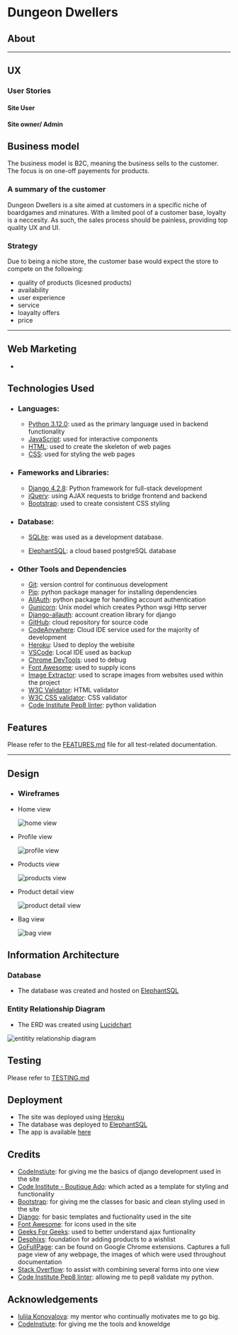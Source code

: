 # Dungeon Dwellers 

## About 

---

## UX


### User Stories

#### Site User

#### Site owner/ Admin

## Business model

The business model is B2C, meaning the business sells to the customer. The focus is on one-off payements for products.

### A summary of the customer

Dungeon Dwellers is a site aimed at customers in a specific niche of boardgames and minatures. With a limited pool of a customer base, loyalty is a neccesity. As such, the sales process should be painless, providing top quality UX and UI.


### Strategy

Due to being a niche store, the customer base would expect the store to compete on the following:

- quality of products (licesned products)
- availability
- user experience
- service
- loayalty offers
- price


---

## Web Marketing

- 

## Technologies Used

- ### Languages:

  - [Python 3.12.0](https://www.python.org/downloads/release/python-3120/): used as the primary language used in backend functionality
  - [JavaScript](https://www.javascript.com/): used for interactive components
  - [HTML](https://www.w3schools.com/html/): used to create the skeleton of web pages
  - [CSS](https://www.w3schools.com/css/): used for styling the web pages

- ### Fameworks and Libraries:

  - [Django 4.2.8](https://docs.djangoproject.com/en/5.0/releases/4.2.8/): Python framework for full-stack development
  - [jQuery](https://jquery.com/): using AJAX requests to bridge frontend and backend
  - [Bootstrap](https://getbootstrap.com/): used to create consistent CSS styling

- ### Database:
  
  - [SQLite](https://www.sqlite.org/): was used as a development database.

  - [ElephantSQL](https://www.elephantsql.com/): a cloud based postgreSQL database

- ### Other Tools and Dependencies
  - [Git](https://git-scm.com/): version control for continuous development
  - [Pip](https://pypi.org/project/pip/): python package manager for installing dependencies
  - [AllAuth](https://docs.allauth.org/en/latest/): python package for handling account authentication
  - [Gunicorn](https://gunicorn.org/): Unix model which creates Python wsgi Http server
  - [Django-allauth](https://docs.allauth.org/en/latest/release-notes/recent.html#id11): account creation library for django
  - [GitHub](https://github.com/): cloud repository for source code
  - [CodeAnywhere](https://app.codeanywhere.com/): Cloud IDE service used for the majority of development
  - [Heroku](https://id.heroku.com/login): Used to deploy the webisite
  - [VSCode](https://code.visualstudio.com/): Local IDE used as backup
  - [Chrome DevTools](https://developer.chrome.com/docs/devtools/open/): used to debug 
  - [Font Awesome](https://fontawesome.com/): used to supply icons
  - [Image Extractor](https://extract.pics/): used to scrape images from websites used within the project
  - [W3C Validator](https://validator.w3.org/): HTML validator
  - [W3C CSS validator](https://jigsaw.w3.org/css-validator/): CSS validator
  - [Code Institute Pep8 linter](pep8ci.herokuapp.com): python validation


 ## Features

Please refer to the [FEATURES.md](FEATURES.md) file for all test-related documentation.

---
## Design

- ### Wireframes

- Home view
    
    ![home view](documentation/wireframes/home_view.png)

- Profile view

    ![profile view](documentation/wireframes/products_view.png)

- Products view

    ![products view](documentation/wireframes/products_view.png)

- Product detail view

    ![product detail view](documentation/wireframes/product_detail_view.png)

- Bag view

    ![bag view](documentation/wireframes/bag_view.png)


## Information Architecture

### Database

- The database was created and hosted on [ElephantSQL](https://www.elephantsql.com/)

### Entity Relationship Diagram

- The ERD was created using [Lucidchart](https://lucid.co/)

![entitity relationship diagram](documentation/wireframes/erd.png)


## Testing

Please refer to [TESTING.md](TESTING.md)

## Deployment

- The site was deployed using [Heroku](https://id.heroku.com/login)
- The database was deployed to [ElephantSQL](https://www.elephantsql.com/)
- The app is available [here](https://board-ohm-5d4ddb906f72.herokuapp.com/)

## Credits

- [CodeInstiute](https://codeinstitute.net/ie/): for giving me the basics of django development used in the site
- [Code Institute - Boutique Ado](https://github.com/Code-Institute-Solutions/boutique_ado_v1/tree/933797d5e14d6c3f072df31adf0ca6f938d02218): which acted as a template for styling and functionality
- [Bootstrap](https://getbootstrap.com/): for giving me the classes for basic and clean styling used in the site
- [Django](https://www.djangoproject.com/): for basic templates and fuctionality used in the site 
- [Font Awesome](https://fontawesome.com/): for icons used in the site
- [Geeks For Geeks](https://www.geeksforgeeks.org/handling-ajax-request-in-django/): used to better understand ajax funtionality
- [Desphixs](https://www.youtube.com/@desphixs): foundation for adding products to a wishlist
- [GoFullPage](chrome://extensions/): can be found on Google Chrome extensions. Captures a full page view of any webpage, the images of which were used throughout documentation
- [Stack Overflow](https://stackoverflow.com/questions/28054991/combining-two-forms-in-one-django-view): to assist with combining several forms into one view
- [Code Institute Pep8 linter](pep8ci.herokuapp.com): allowing me to pep8 validate my python.

## Acknowledgements

- [Iuliia Konovalova](https://github.com/IuliiaKonovalova): my mentor who continually motivates me to go big.
- [CodeInstiute](https://codeinstitute.net/ie/): for giving me the tools and knoweldge
